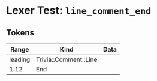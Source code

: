 # Lexer Test: `line_comment_end`

## Tokens
| Range          | Kind                           | Data                       |
|----------------|--------------------------------|----------------------------|
| leading        | Trivia::Comment::Line          |                            |
| 1:12           | End                            |                            |
